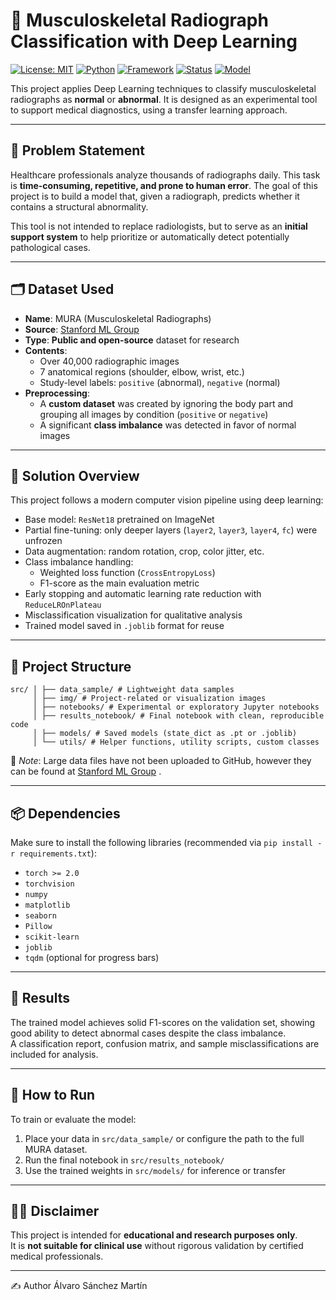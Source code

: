 # 🩻 Musculoskeletal Radiograph Classification with Deep Learning

[![License: MIT](https://img.shields.io/badge/License-MIT-green.svg)](LICENSE)
[![Python](https://img.shields.io/badge/Python-3.10+-blue.svg)](https://www.python.org/)
[![Framework](https://img.shields.io/badge/PyTorch-%3E=2.0-orange)](https://pytorch.org/)
[![Status](https://img.shields.io/badge/status-Completed-brightgreen.svg)]()
[![Model](https://img.shields.io/badge/model-ResNet18-blueviolet)]()

This project applies Deep Learning techniques to classify musculoskeletal radiographs as **normal** or **abnormal**. It is designed as an experimental tool to support medical diagnostics, using a transfer learning approach.

---

## 🎯 Problem Statement

Healthcare professionals analyze thousands of radiographs daily. This task is **time-consuming, repetitive, and prone to human error**. The goal of this project is to build a model that, given a radiograph, predicts whether it contains a structural abnormality.

This tool is not intended to replace radiologists, but to serve as an **initial support system** to help prioritize or automatically detect potentially pathological cases.

---

## 🗂️ Dataset Used

- **Name**: MURA (Musculoskeletal Radiographs)
- **Source**: [Stanford ML Group](https://stanfordmlgroup.github.io/competitions/mura/)
- **Type**: **Public and open-source** dataset for research
- **Contents**:
  - Over 40,000 radiographic images
  - 7 anatomical regions (shoulder, elbow, wrist, etc.)
  - Study-level labels: `positive` (abnormal), `negative` (normal)
- **Preprocessing**:
  - A **custom dataset** was created by ignoring the body part and grouping all images by condition (`positive` or `negative`)
  - A significant **class imbalance** was detected in favor of normal images

---

## 🧠 Solution Overview

This project follows a modern computer vision pipeline using deep learning:

- Base model: `ResNet18` pretrained on ImageNet
- Partial fine-tuning: only deeper layers (`layer2`, `layer3`, `layer4`, `fc`) were unfrozen
- Data augmentation: random rotation, crop, color jitter, etc.
- Class imbalance handling:
  - Weighted loss function (`CrossEntropyLoss`)
  - F1-score as the main evaluation metric
- Early stopping and automatic learning rate reduction with `ReduceLROnPlateau`
- Misclassification visualization for qualitative analysis
- Trained model saved in `.joblib` format for reuse

---

## 🧱 Project Structure

```plaintext
src/ │ ├── data_sample/ # Lightweight data samples
     │ ├── img/ # Project-related or visualization images 
     │ ├── notebooks/ # Experimental or exploratory Jupyter notebooks
     │ ├── results_notebook/ # Final notebook with clean, reproducible code
     │ ├── models/ # Saved models (state_dict as .pt or .joblib)
     │ └── utils/ # Helper functions, utility scripts, custom classes
```

📌 *Note*: Large data files have not been uploaded to GitHub, however they can be found at [Stanford ML Group](https://stanfordmlgroup.github.io/competitions/mura/) .

---

## 📦 Dependencies

Make sure to install the following libraries (recommended via `pip install -r requirements.txt`):

- `torch >= 2.0`
- `torchvision`
- `numpy`
- `matplotlib`
- `seaborn`
- `Pillow`
- `scikit-learn`
- `joblib`
- `tqdm` (optional for progress bars)

---

## 🧪 Results

The trained model achieves solid F1-scores on the validation set, showing good ability to detect abnormal cases despite the class imbalance.  
A classification report, confusion matrix, and sample misclassifications are included for analysis.

---

## 🚀 How to Run

To train or evaluate the model:

1. Place your data in `src/data_sample/` or configure the path to the full MURA dataset.
2. Run the final notebook in `src/results_notebook/`
3. Use the trained weights in `src/models/` for inference or transfer

---

## 👨‍⚕️ Disclaimer

This project is intended for **educational and research purposes only**.  
It is **not suitable for clinical use** without rigorous validation by certified medical professionals.

---

✍️ Author
Álvaro Sánchez Martín
